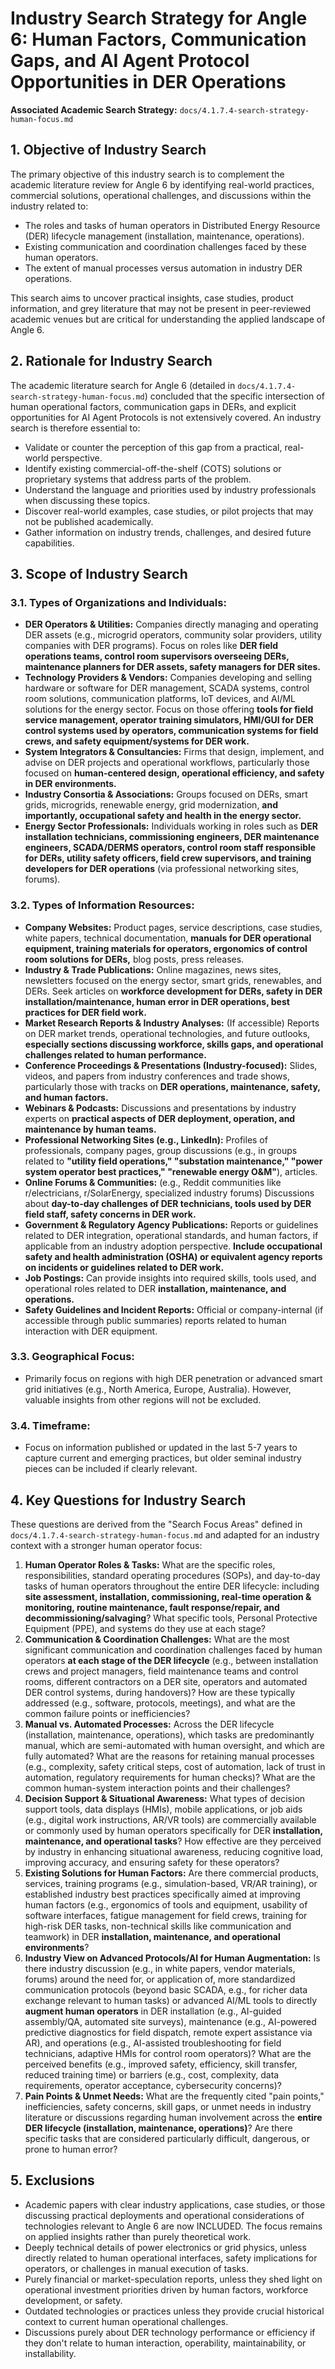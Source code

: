 # Industry Search Strategy for Angle 6: Human Factors, Communication Gaps, and AI Agent Protocol Opportunities in DER Operations

**Associated Academic Search Strategy:** `docs/4.1.7.4-search-strategy-human-focus.md`

## 1. Objective of Industry Search

The primary objective of this industry search is to complement the academic literature review for Angle 6 by identifying real-world practices, commercial solutions, operational challenges, and discussions within the industry related to:
*   The roles and tasks of human operators in Distributed Energy Resource (DER) lifecycle management (installation, maintenance, operations).
*   Existing communication and coordination challenges faced by these human operators.
*   The extent of manual processes versus automation in industry DER operations.

This search aims to uncover practical insights, case studies, product information, and grey literature that may not be present in peer-reviewed academic venues but are critical for understanding the applied landscape of Angle 6.

## 2. Rationale for Industry Search

The academic literature search for Angle 6 (detailed in `docs/4.1.7.4-search-strategy-human-focus.md`) concluded that the specific intersection of human operational factors, communication gaps in DERs, and explicit opportunities for AI Agent Protocols is not extensively covered. An industry search is therefore essential to:
*   Validate or counter the perception of this gap from a practical, real-world perspective.
*   Identify existing commercial-off-the-shelf (COTS) solutions or proprietary systems that address parts of the problem.
*   Understand the language and priorities used by industry professionals when discussing these topics.
*   Discover real-world examples, case studies, or pilot projects that may not be published academically.
*   Gather information on industry trends, challenges, and desired future capabilities.

## 3. Scope of Industry Search

### 3.1. Types of Organizations and Individuals:
*   **DER Operators & Utilities:** Companies directly managing and operating DER assets (e.g., microgrid operators, community solar providers, utility companies with DER programs). Focus on roles like **DER field operations teams, control room supervisors overseeing DERs, maintenance planners for DER assets, safety managers for DER sites.**
*   **Technology Providers & Vendors:** Companies developing and selling hardware or software for DER management, SCADA systems, control room solutions, communication platforms, IoT devices, and AI/ML solutions for the energy sector. Focus on those offering **tools for field service management, operator training simulators, HMI/GUI for DER control systems used by operators, communication systems for field crews, and safety equipment/systems for DER work.**
*   **System Integrators & Consultancies:** Firms that design, implement, and advise on DER projects and operational workflows, particularly those focused on **human-centered design, operational efficiency, and safety in DER environments.**
*   **Industry Consortia & Associations:** Groups focused on DERs, smart grids, microgrids, renewable energy, grid modernization, **and importantly, occupational safety and health in the energy sector.**
*   **Energy Sector Professionals:** Individuals working in roles such as **DER installation technicians, commissioning engineers, DER maintenance engineers, SCADA/DERMS operators, control room staff responsible for DERs, utility safety officers, field crew supervisors, and training developers for DER operations** (via professional networking sites, forums).

### 3.2. Types of Information Resources:
*   **Company Websites:** Product pages, service descriptions, case studies, white papers, technical documentation, **manuals for DER operational equipment, training materials for operators, ergonomics of control room solutions for DERs,** blog posts, press releases.
*   **Industry & Trade Publications:** Online magazines, news sites, newsletters focused on the energy sector, smart grids, renewables, and DERs. Seek articles on **workforce development for DERs, safety in DER installation/maintenance, human error in DER operations, best practices for DER field work.**
*   **Market Research Reports & Industry Analyses:** (If accessible) Reports on DER market trends, operational technologies, and future outlooks, **especially sections discussing workforce, skills gaps, and operational challenges related to human performance.**
*   **Conference Proceedings & Presentations (Industry-focused):** Slides, videos, and papers from industry conferences and trade shows, particularly those with tracks on **DER operations, maintenance, safety, and human factors.**
*   **Webinars & Podcasts:** Discussions and presentations by industry experts on **practical aspects of DER deployment, operation, and maintenance by human teams.**
*   **Professional Networking Sites (e.g., LinkedIn):** Profiles of professionals, company pages, group discussions (e.g., in groups related to **"utility field operations," "substation maintenance," "power system operator best practices," "renewable energy O&M"**), articles.
*   **Online Forums & Communities:** (e.g., Reddit communities like r/electricians, r/SolarEnergy, specialized industry forums) Discussions about **day-to-day challenges of DER technicians, tools used by DER field staff, safety concerns in DER work.**
*   **Government & Regulatory Agency Publications:** Reports or guidelines related to DER integration, operational standards, and human factors, if applicable from an industry adoption perspective. **Include occupational safety and health administration (OSHA) or equivalent agency reports on incidents or guidelines related to DER work.**
*   **Job Postings:** Can provide insights into required skills, tools used, and operational roles related to DER **installation, maintenance, and operations.**
*   **Safety Guidelines and Incident Reports:** Official or company-internal (if accessible through public summaries) reports related to human interaction with DER equipment.

### 3.3. Geographical Focus:
*   Primarily focus on regions with high DER penetration or advanced smart grid initiatives (e.g., North America, Europe, Australia). However, valuable insights from other regions will not be excluded.

### 3.4. Timeframe:
*   Focus on information published or updated in the last 5-7 years to capture current and emerging practices, but older seminal industry pieces can be included if clearly relevant.

## 4. Key Questions for Industry Search
These questions are derived from the "Search Focus Areas" defined in `docs/4.1.7.4-search-strategy-human-focus.md` and adapted for an industry context with a stronger human operator focus:

1.  **Human Operator Roles & Tasks:** What are the specific roles, responsibilities, standard operating procedures (SOPs), and day-to-day tasks of human operators throughout the entire DER lifecycle: including **site assessment, installation, commissioning, real-time operation & monitoring, routine maintenance, fault response/repair, and decommissioning/salvaging**? What specific tools, Personal Protective Equipment (PPE), and systems do they use at each stage?
2.  **Communication & Coordination Challenges:** What are the most significant communication and coordination challenges faced by human operators **at each stage of the DER lifecycle** (e.g., between installation crews and project managers, field maintenance teams and control rooms, different contractors on a DER site, operators and automated DER control systems, during handovers)? How are these typically addressed (e.g., software, protocols, meetings), and what are the common failure points or inefficiencies?
3.  **Manual vs. Automated Processes:** Across the DER lifecycle (installation, maintenance, operations), which tasks are predominantly manual, which are semi-automated with human oversight, and which are fully automated? What are the reasons for retaining manual processes (e.g., complexity, safety critical steps, cost of automation, lack of trust in automation, regulatory requirements for human checks)? What are the common human-system interaction points and their challenges?
4.  **Decision Support & Situational Awareness:** What types of decision support tools, data displays (HMIs), mobile applications, or job aids (e.g., digital work instructions, AR/VR tools) are commercially available or commonly used by human operators specifically for DER **installation, maintenance, and operational tasks**? How effective are they perceived by industry in enhancing situational awareness, reducing cognitive load, improving accuracy, and ensuring safety for these operators?
5.  **Existing Solutions for Human Factors:** Are there commercial products, services, training programs (e.g., simulation-based, VR/AR training), or established industry best practices specifically aimed at improving human factors (e.g., ergonomics of tools and equipment, usability of software interfaces, fatigue management for field crews, training for high-risk DER tasks, non-technical skills like communication and teamwork) in DER **installation, maintenance, and operational environments**?
6.  **Industry View on Advanced Protocols/AI for Human Augmentation:** Is there industry discussion (e.g., in white papers, vendor materials, forums) around the need for, or application of, more standardized communication protocols (beyond basic SCADA, e.g., for richer data exchange relevant to human tasks) or advanced AI/ML tools to directly **augment human operators** in DER installation (e.g., AI-guided assembly/QA, automated site surveys), maintenance (e.g., AI-powered predictive diagnostics for field dispatch, remote expert assistance via AR), and operations (e.g., AI-assisted troubleshooting for field technicians, adaptive HMIs for control room operators)? What are the perceived benefits (e.g., improved safety, efficiency, skill transfer, reduced training time) or barriers (e.g., cost, complexity, data requirements, operator acceptance, cybersecurity concerns)?
7.  **Pain Points & Unmet Needs:** What are the frequently cited "pain points," inefficiencies, safety concerns, skill gaps, or unmet needs in industry literature or discussions regarding human involvement across the **entire DER lifecycle (installation, maintenance, operations)**? Are there specific tasks that are considered particularly difficult, dangerous, or prone to human error?

## 5. Exclusions
*   Academic papers with clear industry applications, case studies, or those discussing practical deployments and operational considerations of technologies relevant to Angle 6 are now INCLUDED. The focus remains on applied insights rather than purely theoretical work.
*   Deeply technical details of power electronics or grid physics, unless directly related to human operational interfaces, safety implications for operators, or challenges in manual execution of tasks.
*   Purely financial or market-speculation reports, unless they shed light on operational investment priorities driven by human factors, workforce development, or safety.
*   Outdated technologies or practices unless they provide crucial historical context to current human operational challenges.
*   Discussions purely about DER technology performance or efficiency if they don't relate to human interaction, operability, maintainability, or installability. 